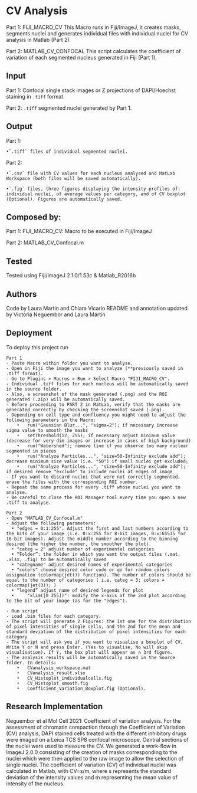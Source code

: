# CV Analysis 

Part 1: FIJI_MACRO_CV
This Macro runs in Fiji/ImageJ, it creates masks, segments nuclei and generates individual files with individual nuclei for CV analysis in Matlab (Part 2)

Part 2: MATLAB_CV_CONFOCAL
This script calculates the coefficient of variation of each segmented nucleus generated in Fiji (Part 1).

## Input 

Part 1:
Confocal single stack images or Z projections of DAPI/Hoechst staining in `.tiff` format. 

Part 2: 
`.tiff` segmented nuclei generated by Part 1. 
  
## Output 
Part 1: 

	•`.tiff` files of individual segmented nuclei. 

Part 2:

	•`.csv` file with CV values for each nucleus analysed and MatLab Workspace (both files will be saved automatically).

	•`.fig` files, three figures displaying the intensity profiles of: individual nuclei, of average values per category, and of CV boxplot (Optional). Figures are automatically saved. 

  
## Composed by: 
Part 1: FIJI_MACRO_CV: Macro to be executed in Fiji/ImageJ

Part 2: MATLAB_CV_Confocal.m

  
## Tested
Tested using Fiji/ImageJ 2.1.0/1.53c & Matlab_R2016b

  
## Authors 
Code by Laura Martin and Chiara Vicario 
README and annotation updated by Victoria Neguembor and Laura Martin

  
## Deployment

To deploy this project run

```
Part 1
- Paste Macro within folder you want to analyse. 
- Open in Fiji the image you want to analyze (**previously saved in .tiff format). 
- Go to Plugins > Macros > Run > Select Macro "FIJI_MACRO_CV". 
- Individual .tiff files for each nucleus will be automatically saved in the source folder. 
- Also, a screenshot of the mask generated (.png) and the ROI generated (.zip) will be automatically saved. 
- Before proceeding to PART 2 in MatLab, verify that the masks are generated correctly by checking the screenshot saved (.png). 
- Depending on cell type and confluency you might need to adjust the following parameters in the Macro:
	•	run("Gaussian Blur...", "sigma=2"); if necessary increase sigma value to smooth the masks 
	•	setThreshold(12, 255); if necessary adjust minimum value (decrease for very dim images or increase in cases of high background) 
	•	run("Watershed"); remove line if you observe too many nuclear segmented in pieces
	•	run("Analyze Particles...", "size=50-Infinity exclude add"); decrease minimum size value (i.e. "50") if small nuclei get excluded; 
	•	run("Analyze Particles...", "size=50-Infinity exclude add"); if desired remove "exclude" to include nuclei at edges of image
- If you want to discard nuclei that were not correctly segmented, erase the files with the corresponding ROI number.   
- Repeat the same process for every .tiff whose nuclei you want to analyse.
- Be careful to close the ROI Manager tool every time you open a new .tiff to analyse.

Part 2
- Open "MATLAB_CV_Confocal.m"
- Adjust the following parameters:
  •	"edges = 0:1:255". Adjust the first and last numbers according to the bits of your image (i.e. 0:x:255 for 8-bit images, 0:x:65535 for 16-bit images). Adjust the middle number according to the binning desired (the higher the number, the smoother the plot).
  •	"categ = 2" adjust number of experimental categories
  •	“Folder”: the folder in which you want the output files (.mat, .xlsx, .fig) to be automatically saved
  •	"categname" adjust desired names of experimental categories
  •	"colors" choose desired color code or go for random colors assignation (colormap(jet()) function). The number of colors should be equal to the number of categories ( i.e. categ = 3; colors = colormap(jet(3)); )
  •	“legend” adjust name of desired legends for plot
  •     "xlim([0 255])": modify the x-axis of the 2nd plot according to the bit of your image (as for the "edges").

- Run script
- Load .bin files for each category. 
- The script will generate 2 Figures: the 1st one for the distribution of pixel intensities of single cells, and the 2nd for the mean and standard deviation of the distribution of pixel intensities for each category
- The script will ask you if you want to visualise a boxplot of CV. Write Y or N and press Enter. (Yes to visualise, No will skip visualisation). If Y, the box plot will appear as a 3rd figure.
- The analysis results will be automatically saved in the Source folder. In details:
	•	CVanalysis_workspace.mat
	•	CVanalysis_result.xlsx
	•	CV_Histoplot_individualcells.fig
	•	CV_Histoplot_smooth.fig
	•	Coefficient_Variation_Boxplot.fig (Optional). 

```
## Research Implementation 
Neguembor et al Mol Cell 2021: Coefficient of variation analysis.
For the assessment of chromatin compaction through the Coefficient of Variation (CV) analysis, DAPI stained cells treated with the different inhibitory drugs were imaged on a Leica TCS SP8 confocal microscope. Central sections of the nuclei were used to measure the CV. We generated a work-flow in ImageJ 2.0.0 consisting of the creation of masks corresponding to the nuclei which were then applied to the raw image to allow the selection of single nuclei. The coefficient of variation (CV) of individual nuclei was calculated in Matlab, with CV=s/m, where s represents the standard deviation of the intensity values and m representing the mean value of intensity of the nucleus.
